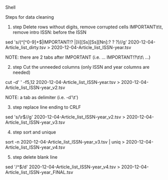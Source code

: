 Shell

Steps for data cleaning 

1. step
Delete rows  without digits, remove corrupted cells IMPORTANT\t\t, remove intro ISSN: before the ISSN 

sed 's/\(^[^0-9]\+$\|IMPORTANT!\?		\|[Ii][Ss][Ss][Nn]:\? \? \?\)//g' 2020-12-04-Article_list_dirty.tsv > 2020-12-04-Article_list_ISSN-year.tsv

NOTE: there are 2 tabs after IMPORTANT (i.e. ... IMPORTANT!\?\t\t\ ...) 

2. step
Cut the unneeded columns (only ISSN and year columns are needed)

cut -d'	' -f5,12 2020-12-04-Article_list_ISSN-year.tsv > 2020-12-04-Article_list_ISSN-year_v2.tsv

NOTE: a tab as delimiter (i.e. -d'\t')

3. step
replace line ending to CRLF

sed 's/\r$//g' 2020-12-04-Article_list_ISSN-year_v2.tsv > 2020-12-04-Article_list_ISSN-year_v3.tsv

4. step
sort and unique

sort -n 2020-12-04-Article_list_ISSN-year_v3.tsv | uniq > 2020-12-04-Article_list_ISSN-year_v4.tsv

5. step
delete blank line
 
sed '/^$/d' 2020-12-04-Article_list_ISSN-year_v4.tsv > 2020-12-04-Article_list_ISSN-year_FINAL.tsv
